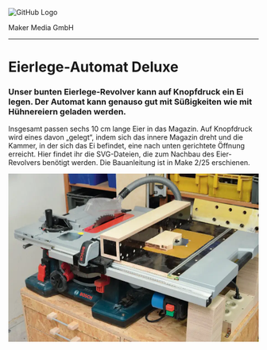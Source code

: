 ![GitHub Logo](http://www.heise.de/make/icons/make_logo.png)

Maker Media GmbH

***

# Eierlege-Automat Deluxe

### Unser bunten Eierlege-Revolver kann auf Knopfdruck ein Ei legen. Der Automat kann genauso gut mit Süßigkeiten wie mit Hühnereiern geladen werden.

Insgesamt passen sechs 10 cm lange Eier in das Magazin. Auf Knopfdruck wird eines davon „gelegt“, indem sich das innere Magazin dreht und die Kammer, in der sich das Ei befindet, eine nach unten gerichtete Öffnung erreicht. Hier findet ihr die SVG-Dateien, die zum Nachbau des Eier-Revolvers benötigt werden. Die Bauanleitung ist in Make 2/25 erschienen.

![Picture](https://github.com/MakeMagazinDE/Fraestisch/blob/master/Fraestisch.jpg) 
